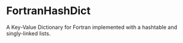 # FortranHashDict
A Key-Value Dictionary for Fortran implemented with a hashtable and singly-linked lists.
